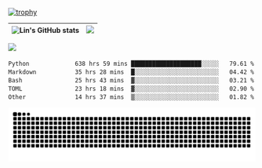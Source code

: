 [![trophy](https://github-profile-trophy.vercel.app/?username=ocss884&column=7)](https://github.com/ocss884)

| ![Lin's GitHub stats](https://github-readme-stats.vercel.app/api?username=ocss884&show_icons=true&hide_border=True&count_private=true) | ![](https://github-readme-streak-stats.herokuapp.com?user=ocss884&hide_border=true&date_format=M%20j%5B%2C%20Y%5D&ring=7EDDCF&fire=7EDDCF") |
| ------------------------------------------------------------ | ------------------------------------------------------------ |

![](https://komarev.com/ghpvc/?username=ocss884&color=brightgreen)

<!--START_SECTION:waka-->

```txt
Python             638 hrs 59 mins ████████████████████░░░░░   79.61 %
Markdown           35 hrs 28 mins  █░░░░░░░░░░░░░░░░░░░░░░░░   04.42 %
Bash               25 hrs 43 mins  ▓░░░░░░░░░░░░░░░░░░░░░░░░   03.21 %
TOML               23 hrs 18 mins  ▓░░░░░░░░░░░░░░░░░░░░░░░░   02.90 %
Other              14 hrs 37 mins  ▒░░░░░░░░░░░░░░░░░░░░░░░░   01.82 %
```

<!--END_SECTION:waka-->

<p align="center">
   <img src="https://github.com/ocss884/ocss884/blob/output/github-snake.svg" alt="snake">
</p>
